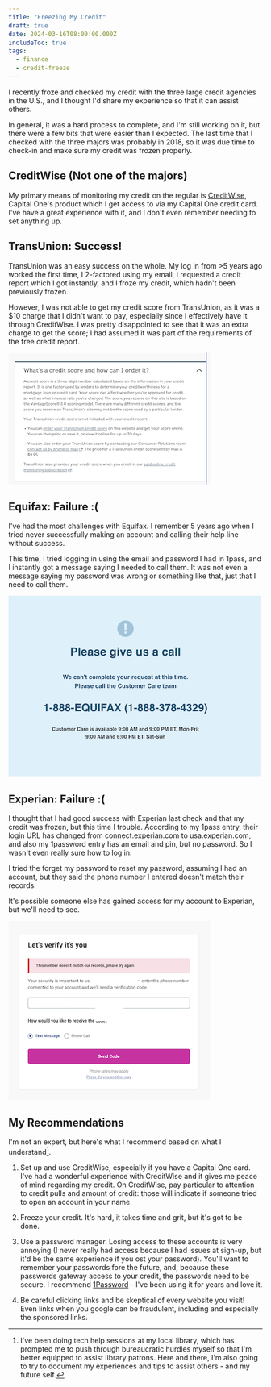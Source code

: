 ```yaml
---
title: "Freezing My Credit"
draft: true
date: 2024-03-16T08:00:00.000Z
includeToc: true
tags:
  - finance
  - credit-freeze
---
```


I recently froze and checked my credit with the three large credit agencies in the U.S., and I thought I'd share my experience so that it can assist others.

In general, it was a hard process to complete, and I'm still working on it, but there were a few bits that were easier than I expected. The last time that I checked with the three majors was probably in 2018, so it was due time to check-in and make sure my credit was frozen properly.

## CreditWise (Not one of the majors)

My primary means of monitoring my credit on the regular is [CreditWise](https://www.capitalone.com/creditwise/), Capital One's product which I get access to via my Capital One credit card. I've have a great experience with it, and I don't even remember needing to set anything up.

## TransUnion: Success!

TransUnion was an easy success on the whole. My log in from >5 years ago worked the first time, I 2-factored using my email, I requested a credit report which I got instantly, and I froze my credit, which hadn't been previously frozen.

However, I was not able to get my credit score from TransUnion, as it was a $10 charge that I didn't want to pay, especially since I effectively have it through CreditWise. I was pretty disappointed to see that it was an extra charge to get the score; I had assumed it was part of the requirements of the free credit report.

![TransUnion describing the fee and process for retrieving a credit score.](../../assets/transunion-credit-score.png)

## Equifax: Failure :(

I've had the most challenges with Equifax. I remember 5 years ago when I tried never successfully making an account and calling their help line without success.

This time, I tried logging in using the email and password I had in 1pass, and I instantly got a message saying I needed to call them. It was not even a message saying my password was wrong or something like that, just that I need to call them.

![Equifax saying I need to call them.](../../assets/equifax-call.png)

## Experian: Failure :(

I thought that I had good success with Experian last check and that my credit was frozen, but this time I trouble. According to my 1pass entry, their login URL has changed from connect.experian.com to usa.experian.com, and also my 1password entry has an email and pin, but no password. So I wasn't even really sure how to log in.

I tried the forget my password to reset my password, assuming I had an account, but they said the phone number I entered doesn't match their records.

It's possible someone else has gained access for my account to Experian, but we'll need to see.

![Experian saying my number doesn't match their records.](../../assets/experian-phone-number.png)

## My Recommendations

I'm not an expert, but here's what I recommend based on what I understand[^1].

1. Set up and use CreditWise, especially if you have a Capital One card. I've had a wonderful experience with CreditWise and it gives me peace of mind regarding my credit. On CreditWise, pay particular to attention to credit pulls and amount of credit: those will indicate if someone tried to open an account in your name.

2. Freeze your credit. It's hard, it takes time and grit, but it's got to be done.

3. Use a password manager. Losing access to these accounts is very annoying (I never really had access because I had issues at sign-up, but it'd be the same experience if you ost your password). You'll want to remember your passwords fore the future, and, because these passwords gateway access to your credit, the passwords need to be secure. I recommend [1Password](https://1password.com/) - I've been using it for years and love it.

4. Be careful clicking links and be skeptical of every website you visit! Even links when you google can be fraudulent, including and especially the sponsored links.

[^1]: I've been doing tech help sessions at my local library, which has prompted me to push through bureaucratic hurdles myself so that I'm better equipped to assist library patrons. Here and there, I'm also going to try to document my experiences and tips to assist others - and my future self.
